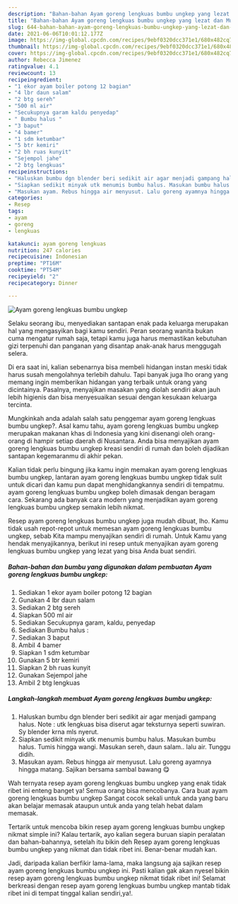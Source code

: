 ```yaml
---
description: "Bahan-bahan Ayam goreng lengkuas bumbu ungkep yang lezat dan Mudah Dibuat"
title: "Bahan-bahan Ayam goreng lengkuas bumbu ungkep yang lezat dan Mudah Dibuat"
slug: 644-bahan-bahan-ayam-goreng-lengkuas-bumbu-ungkep-yang-lezat-dan-mudah-dibuat
date: 2021-06-06T10:01:12.177Z
image: https://img-global.cpcdn.com/recipes/9ebf0320dcc371e1/680x482cq70/ayam-goreng-lengkuas-bumbu-ungkep-foto-resep-utama.jpg
thumbnail: https://img-global.cpcdn.com/recipes/9ebf0320dcc371e1/680x482cq70/ayam-goreng-lengkuas-bumbu-ungkep-foto-resep-utama.jpg
cover: https://img-global.cpcdn.com/recipes/9ebf0320dcc371e1/680x482cq70/ayam-goreng-lengkuas-bumbu-ungkep-foto-resep-utama.jpg
author: Rebecca Jimenez
ratingvalue: 4.1
reviewcount: 13
recipeingredient:
- "1 ekor ayam boiler potong 12 bagian"
- "4 lbr daun salam"
- "2 btg sereh"
- "500 ml air"
- "Secukupnya garam kaldu penyedap"
- " Bumbu halus "
- "3 baput"
- "4 bamer"
- "1 sdm ketumbar"
- "5 btr kemiri"
- "2 bh ruas kunyit"
- "Sejempol jahe"
- "2 btg lengkuas"
recipeinstructions:
- "Haluskan bumbu dgn blender beri sedikit air agar menjadi gampang halus. Note : utk lengkuas bisa diserut agar teksturnya seperti suwiran. Sy blender krna mls nyerut."
- "Siapkan sedikit minyak utk menumis bumbu halus. Masukan bumbu halus. Tumis hingga wangi. Masukan sereh, daun salam.. lalu air. Tunggu didih."
- "Masukan ayam. Rebus hingga air menyusut. Lalu goreng ayamnya hingga matang. Sajikan bersama sambal bawang 😋"
categories:
- Resep
tags:
- ayam
- goreng
- lengkuas

katakunci: ayam goreng lengkuas 
nutrition: 247 calories
recipecuisine: Indonesian
preptime: "PT16M"
cooktime: "PT54M"
recipeyield: "2"
recipecategory: Dinner

---
```



![Ayam goreng lengkuas bumbu ungkep](https://img-global.cpcdn.com/recipes/9ebf0320dcc371e1/680x482cq70/ayam-goreng-lengkuas-bumbu-ungkep-foto-resep-utama.jpg)

Selaku seorang ibu, menyediakan santapan enak pada keluarga merupakan hal yang mengasyikan bagi kamu sendiri. Peran seorang  wanita bukan cuma mengatur rumah saja, tetapi kamu juga harus memastikan kebutuhan gizi terpenuhi dan panganan yang disantap anak-anak harus menggugah selera.

Di era  saat ini, kalian sebenarnya bisa membeli hidangan instan meski tidak harus susah mengolahnya terlebih dahulu. Tapi banyak juga lho orang yang memang ingin memberikan hidangan yang terbaik untuk orang yang dicintainya. Pasalnya, menyajikan masakan yang diolah sendiri akan jauh lebih higienis dan bisa menyesuaikan sesuai dengan kesukaan keluarga tercinta. 



Mungkinkah anda adalah salah satu penggemar ayam goreng lengkuas bumbu ungkep?. Asal kamu tahu, ayam goreng lengkuas bumbu ungkep merupakan makanan khas di Indonesia yang kini disenangi oleh orang-orang di hampir setiap daerah di Nusantara. Anda bisa menyajikan ayam goreng lengkuas bumbu ungkep kreasi sendiri di rumah dan boleh dijadikan santapan kegemaranmu di akhir pekan.

Kalian tidak perlu bingung jika kamu ingin memakan ayam goreng lengkuas bumbu ungkep, lantaran ayam goreng lengkuas bumbu ungkep tidak sulit untuk dicari dan kamu pun dapat menghidangkannya sendiri di tempatmu. ayam goreng lengkuas bumbu ungkep boleh dimasak dengan beragam cara. Sekarang ada banyak cara modern yang menjadikan ayam goreng lengkuas bumbu ungkep semakin lebih nikmat.

Resep ayam goreng lengkuas bumbu ungkep juga mudah dibuat, lho. Kamu tidak usah repot-repot untuk memesan ayam goreng lengkuas bumbu ungkep, sebab Kita mampu menyajikan sendiri di rumah. Untuk Kamu yang hendak menyajikannya, berikut ini resep untuk menyajikan ayam goreng lengkuas bumbu ungkep yang lezat yang bisa Anda buat sendiri.

<!--inarticleads1-->

##### Bahan-bahan dan bumbu yang digunakan dalam pembuatan Ayam goreng lengkuas bumbu ungkep:

1. Sediakan 1 ekor ayam boiler potong 12 bagian
1. Gunakan 4 lbr daun salam
1. Sediakan 2 btg sereh
1. Siapkan 500 ml air
1. Sediakan Secukupnya garam, kaldu, penyedap
1. Sediakan  Bumbu halus :
1. Sediakan 3 baput
1. Ambil 4 bamer
1. Siapkan 1 sdm ketumbar
1. Gunakan 5 btr kemiri
1. Siapkan 2 bh ruas kunyit
1. Gunakan Sejempol jahe
1. Ambil 2 btg lengkuas




<!--inarticleads2-->

##### Langkah-langkah membuat Ayam goreng lengkuas bumbu ungkep:

1. Haluskan bumbu dgn blender beri sedikit air agar menjadi gampang halus. Note : utk lengkuas bisa diserut agar teksturnya seperti suwiran. Sy blender krna mls nyerut.
1. Siapkan sedikit minyak utk menumis bumbu halus. Masukan bumbu halus. Tumis hingga wangi. Masukan sereh, daun salam.. lalu air. Tunggu didih.
1. Masukan ayam. Rebus hingga air menyusut. Lalu goreng ayamnya hingga matang. Sajikan bersama sambal bawang 😋




Wah ternyata resep ayam goreng lengkuas bumbu ungkep yang enak tidak ribet ini enteng banget ya! Semua orang bisa mencobanya. Cara buat ayam goreng lengkuas bumbu ungkep Sangat cocok sekali untuk anda yang baru akan belajar memasak ataupun untuk anda yang telah hebat dalam memasak.

Tertarik untuk mencoba bikin resep ayam goreng lengkuas bumbu ungkep nikmat simple ini? Kalau tertarik, ayo kalian segera buruan siapin peralatan dan bahan-bahannya, setelah itu bikin deh Resep ayam goreng lengkuas bumbu ungkep yang nikmat dan tidak ribet ini. Benar-benar mudah kan. 

Jadi, daripada kalian berfikir lama-lama, maka langsung aja sajikan resep ayam goreng lengkuas bumbu ungkep ini. Pasti kalian gak akan nyesel bikin resep ayam goreng lengkuas bumbu ungkep nikmat tidak ribet ini! Selamat berkreasi dengan resep ayam goreng lengkuas bumbu ungkep mantab tidak ribet ini di tempat tinggal kalian sendiri,ya!.


